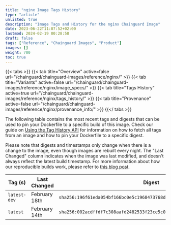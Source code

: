 ```yaml
---
title: "nginx Image Tags History"
type: "article"
unlisted: true
description: "Image Tags and History for the nginx Chainguard Image"
date: 2023-06-22T11:07:52+02:00
lastmod: 2024-02-19 00:28:58
draft: false
tags: ["Reference", "Chainguard Images", "Product"]
images: []
weight: 700
toc: true
---
```


{{< tabs >}}
{{< tab title="Overview" active=false url="/chainguard/chainguard-images/reference/nginx/" >}}
{{< tab title="Variants" active=false url="/chainguard/chainguard-images/reference/nginx/image_specs/" >}}
{{< tab title="Tags History" active=true url="/chainguard/chainguard-images/reference/nginx/tags_history/" >}}
{{< tab title="Provenance" active=false url="/chainguard/chainguard-images/reference/nginx/provenance_info/" >}}
{{</ tabs >}}

The following table contains the most recent tags and digests that can be used to pin your Dockerfile to a specific build of this image. Check our guide on [Using the Tag History API](/chainguard/chainguard-images/using-the-tag-history-api/) for information on how to fetch all tags from an image and how to pin your Dockerfile to a specific digest.

Please note that digests and timestamps only change when there is a change to the image, even though images are rebuilt every night. The "Last Changed" column indicates when the image was last modified, and doesn't always reflect the latest build timestamp. For more information about how our reproducible builds work, please refer to [this blog post](https://www.chainguard.dev/unchained/reproducing-chainguards-reproducible-image-builds).

| Tag (s)       | Last Changed  | Digest                                                                    |
|---------------|---------------|---------------------------------------------------------------------------|
|  `latest-dev` | February 18th | `sha256:196f61eda054bf166bc0e5c1968473768d8c98e07e319db5149daf20c170df15` |
|  `latest`     | February 14th | `sha256:002acdffdf7c308aafd2482533f23ce5c0fb4a6c44abefdddc43cda9dee7f7e6` |

